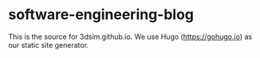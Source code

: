 # software-engineering-blog
This is the source for 3dsim.github.io.  We use Hugo (https://gohugo.io) as our static site generator.  
